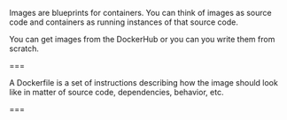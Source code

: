 Images are blueprints for containers. You can think of images as source code
and containers as running instances of that source code.

You can get images from the DockerHub or you can you write them from scratch.

===

A Dockerfile is a set of instructions describing how the image should look like
in matter of source code, dependencies, behavior, etc.

===
